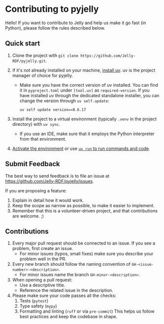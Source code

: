 # Contributing to pyjelly

Hello! If you want to contribute to Jelly and help us make it go fast (in Python), please follow the rules described below.

## Quick start

1. Clone the project with `git clone https://github.com/Jelly-RDF/pyjelly.git`.

2. If it's not already installed on your machine, [install uv](https://github.com/astral-sh/uv). uv is the project manager of choice for pyjelly. 
    * Make sure you have the correct version of uv installed. You can find it in `pyproject.toml` under `[tool.uv]` as `required-version`. If you have installed uv through the dedicated standalone installer, you can change the version through `uv self.update`:
        ```
        uv self update version==0.6.17
        ```

3. Install the project to a virtual environment (typically `.venv` in the project directory) with `uv sync`.
    * If you use an IDE, make sure that it employs the Python interpreter from that environment.

4. [Activate the environment](https://docs.python.org/3/library/venv.html#how-venvs-work) or use [`uv run` to run commands and code](https://docs.astral.sh/uv/guides/projects/). 

## Submit Feedback

The best way to send feedback is to file an issue at https://github.com/Jelly-RDF/pyjelly/issues.

If you are proposing a feature:

1. Explain in detail how it would work.
2. Keep the scope as narrow as possible, to make it easier to implement.
3. Remember that this is a volunteer-driven project, and that contributions are welcome. ;)

## Contributions

1. Every major pull request should be connected to an issue. If you see a problem, first create an issue.
    * For minor issues (typos, small fixes) make sure you describe your problem well in the PR.
2. Every new branch should follow the naming convention of `GH-<issue-number>-<description>`.
    * For minor issues name the branch `GH-minor-<description>`.
3. When opening a pull request:
   * Use a descriptive title.
   * Reference the related issue in the description.
4. Please make sure your code passes all the checks:
   1. Tests (`pytest`)
   2. Type safety (`mypy`)
   3. Formatting and linting (`ruff` or via `pre-commit`)
   This helps us follow best practices and keep the codebase in shape.
